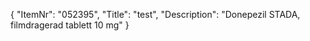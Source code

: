 {
  "ItemNr": "052395",
  "Title": "test",
  "Description": "Donepezil STADA, filmdragerad tablett 10 mg"
}